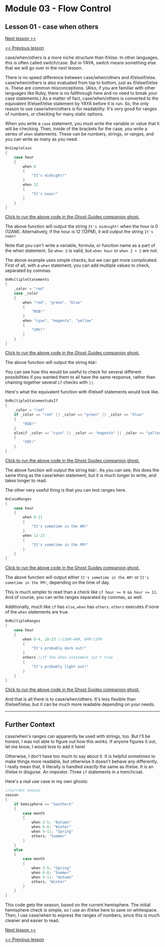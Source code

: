 # Module 03 - Flow Control

## Lesson 01 - case when others

[Next lesson >>](../module_03_flow_control/02_switch.md)

[<< Previous lesson](../module_03_flow_control/00_if_elseif_else.md)

case/when/others is a more niche structure than if/else. In other languages, this is often called switch/case. But in YAYA, switch means something else that we will go over in the next lesson.

There is no speed difference between case/when/others and if/elseif/else. case/when/others is also evaluated from top to bottom, just as if/elseif/else is. These are common misconceptions. (Also, if you are familiar with other languages like Ruby, there is no fallthrough here and no need to break your case statements.) As a matter of fact, case/when/others is converted to the equivalent if/elseif/else statement by YAYA before it is run. So, the only reason to use case/when/others is for readability. It's very good for ranges of numbers, or checking for many static options.

When you write a `case` statement, you must write the variable or value that it will be checking. Then, inside of the brackets for the case, you write a series of `when` statements. These can be numbers, strings, or ranges, and you can write as many as you need.

```c
OnSimpleCase
{
	case hour
	{
		when 0
		{
			"It's midnight!"
		}
		when 12
		{
			"It's noon!"
		}
	}
}
```

[Click to run the above code in the Ghost Guides companion ghost.](https://zichqec.github.io/YAYA_Fundamentals/jump.html?url=x-ukagaka-link%3Atype%3Devent%26ghost%3DGhost%20Guides%26info%3DOnExample.M3.L1.SimpleCase)

The above function will output the string `It's midnight!` when the hour is 0 (12AM). Alternatively, if the hour is 12 (12PM), it will output the string `It's noon!`

Note that you can't write a variable, formula, or function name as a part of the when statement. So `when 2` is valid, but `when hour` or `when 2 + 2` are not.

The above example uses simple checks, but we can get more complicated. First of all, with a `when` statement, you can add multiple values to check, separated by commas.

```c
OnMultipleStatements
{
	_color = "red"
	case _color
	{
		when "red", "green", "blue"
		{
			"RGB!"
		}
		when "cyan", "magenta", "yellow"
		{
			"CMY!"
		}
	}
}
```

[Click to run the above code in the Ghost Guides companion ghost.](https://zichqec.github.io/YAYA_Fundamentals/jump.html?url=x-ukagaka-link%3Atype%3Devent%26ghost%3DGhost%20Guides%26info%3DOnExample.M3.L1.MultipleStatements)

The above function will output the string `RGB!`

You can see how this would be useful to check for several different possibilities if you wanted them to all have the same response, rather than chaining together several `if` checks with `||`.

Here's what the equivalent function with if/elseif statements would look like.

```c
OnMultipleStatementsAsIf
{
	_color = "red"
	if _color == "red" || _color == "green" || _color == "blue"
	{
		"RGB!"
	}
	elseif _color == "cyan" || _color == "magenta" || _color == "yellow"
	{
		"CMY!"
	}
}
```

[Click to run the above code in the Ghost Guides companion ghost.](https://zichqec.github.io/YAYA_Fundamentals/jump.html?url=x-ukagaka-link%3Atype%3Devent%26ghost%3DGhost%20Guides%26info%3DOnExample.M3.L1.MultipleStatementsAsIf)

The above function will output the string `RGB!`. As you can see, this does the same thing as the case/when statement, but it is much longer to write, and takes longer to read.

The other very useful thing is that you can test ranges here.

```c
OnCaseRanges
{
	case hour
	{
		when 0-11
		{
			"It's sometime in the AM!"
		}
		when 12-23
		{
			"It's sometime in the PM!"
		}
	}
}
```

[Click to run the above code in the Ghost Guides companion ghost.](https://zichqec.github.io/YAYA_Fundamentals/jump.html?url=x-ukagaka-link%3Atype%3Devent%26ghost%3DGhost%20Guides%26info%3DOnExample.M3.L1.CaseRanges)

The above function will output either `It's sometime in the AM!` or `It's sometime in the PM!`, depending on the time of day.

This is much simpler to read than a check like `if hour >= 0 && hour <= 11`. And of course, you can write ranges separated by commas, as well.

Additionally, much like `if` has `else`, `when` has `others`. `others` executes if none of the `when` statements are true.

```c
OnMultipleRanges
{
	case hour
	{
		when 0-4, 20-23 //12AM-4AM, 8PM-11PM
		{
			"It's probably dark out!"
		}
		others //If the when statement isn't true
		{
			"It's probably light out!"
		}
	}
}
```

[Click to run the above code in the Ghost Guides companion ghost.](https://zichqec.github.io/YAYA_Fundamentals/jump.html?url=x-ukagaka-link%3Atype%3Devent%26ghost%3DGhost%20Guides%26info%3DOnExample.M3.L1.MultipleRanges)

And that is all there is to case/when/others. It's less flexible than if/elseif/else, but it can be much more readable depending on your needs.

---

## Further Context

case/when's ranges can apparently be used with strings, too. But I'll be honest, I was not able to figure out how this works. If anyone figures it out, let me know, I would love to add it here!

Otherwise, I don't have too much to say about it. It is helpful sometimes to make things more readable, but otherwise it doesn't behave any differently. I really mean that, it literally is handled *exactly* the same as if/else. It is an if/else in disguise. An impostor. Three `if` statements in a trenchcoat.

Here's a real use case in my own ghosts:

```c
//Current season
season
{
	if hemisphere == "Southern"
	{
		case month
		{
			when 3-5; "Autumn"
			when 6-8; "Winter"
			when 9-11; "Spring"
			others; "Summer"
		}
	}
	else
	{
		case month
		{
			when 3-5; "Spring"
			when 6-8; "Summer"
			when 9-11; "Autumn"
			others; "Winter"
		}
	}
}
```

This code gets the season, based on the current hemisphere. The initial hemisphere check is simple, so I use an if/else here to save on whitespace. Then, I use case/when to express the ranges of numbers, since this is much cleaner and easier to read.

[Next lesson >>](../module_03_flow_control/02_switch.md)

[<< Previous lesson](../module_03_flow_control/00_if_elseif_else.md)

